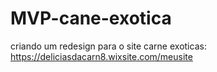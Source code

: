 # MVP-cane-exotica
criando um redesign para o site carne exoticas: https://deliciasdacarn8.wixsite.com/meusite
